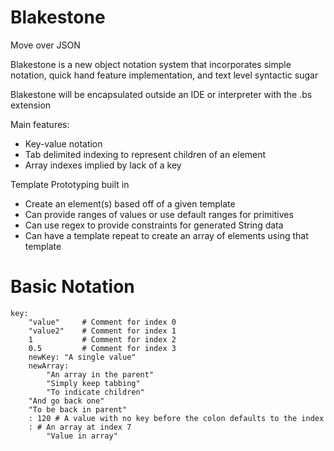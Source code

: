 # Blakestone
Move over JSON

Blakestone is a new object notation system that incorporates
simple notation, quick hand feature implementation, and text level syntactic sugar

Blakestone will be encapsulated outside an IDE or interpreter with the .bs extension

Main features:
* Key-value notation
* Tab delimited indexing to represent children of an element
* Array indexes implied by lack of a key

Template Prototyping built in
* Create an element(s) based off of a given template
* Can provide ranges of values or use default ranges for primitives
* Can use regex to provide constraints for generated String data
* Can have a template repeat to create an array of elements using that template

# Basic Notation
    key:
        "value"     # Comment for index 0
        "value2"    # Comment for index 1
        1           # Comment for index 2
        0.5         # Comment for index 3
        newKey: "A single value"
        newArray:
            "An array in the parent"
            "Simply keep tabbing"
            "To indicate children"
        "And go back one"
        "To be back in parent"
        : 120 # A value with no key before the colon defaults to the index
        : # An array at index 7
            "Value in array"